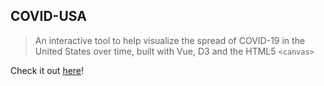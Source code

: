## COVID-USA
> An interactive tool to help visualize the spread of COVID-19 in the United States over time, built with Vue, D3 and the HTML5 `<canvas>`

Check it out [here](https://covid-usa.herokuapp.com/)!